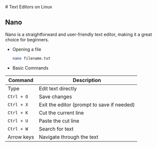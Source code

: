 <link rel="stylesheet" href="../../assets/stylesheets/animated_dropdown.css">
<link rel="stylesheet" href="../../assets/stylesheets/spacing.css">
# Text Editors on Linux

## Nano

Nano is a straightforward and user-friendly text editor, making it a great choice for beginners.

- Opening a file

    ```bash
    nano filename.txt
    ```

- Basic Commands

| Command    |  Description |          
| -------    | ------------ |
| Type       |   Edit text directly                           | 
| `Ctrl + O` |   Save changes                                 |
| `Ctrl + X` |   Exit the editor (prompt to save if needed)   |
| `Ctrl + K` |   Cut the current line                         |
| `Ctrl + U` |   Paste the cut line                           | 
| `Ctrl + W` |   Search for text                              |
| Arrow keys |   Navigate through the text                    |


